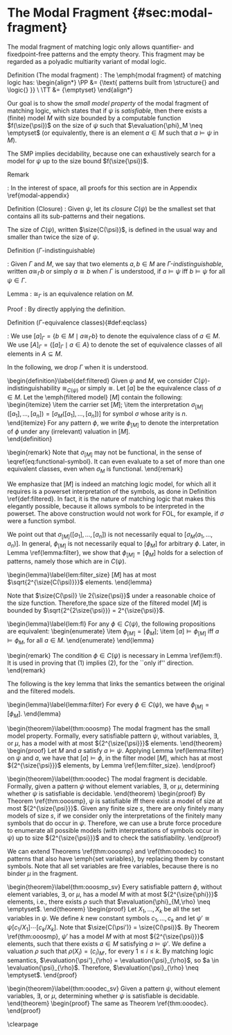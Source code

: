 # The Modal Fragment {#sec:modal-fragment}

The modal fragment of matching logic only allows quantifier- and fixedpoint-free
patterns and the empty theory.
This fragment may be regarded as a polyadic multiarity variant of modal logic.

Definition (The modal fragment)
:   The \emph{modal fragment} of matching logic has:
    \begin{align*}
    \PP &= \{\text{ patterns built from \structure{} and \logic{} }\} \\
    \TT &= \{\emptyset\}
    \end{align*}

Our goal is to show the *small model property* of the modal fragment of matching logic,
which states that if $\psi$ is *satisfiable*,
then there exists a (finite) model $M$ with size bounded by a computable
function $f(\size{\psi})$ on the size of $\psi$
such that $\evaluation{\phi}_M \neq \emptyset$
(or equivalently, there is an element 
$a \in M$ such that $a \vDash \psi$ in $M$).

The SMP implies decidability,
because one can exhaustively  search for a model for $\psi$
up to the size bound $f(\size{\psi})$.

Remark

: In the interest of space, all proofs for this section are in Appendix \ref{modal-appendix}

Definition (Closure)
:   Given $\psi$, let its *closure* $C(\psi)$ be the smallest set
    that contains all its sub-patterns and their negations.

The size of $C(\psi)$, written $\size{C(\psi)}$,
is defined in the usual way and smaller than twice the size of $\psi$.

Definition ($\Gamma$-indistinguishable)

:   Given $\Gamma$ and $M$, we say that two elements $a,b \in M$ are
    *$\Gamma$-indistinguishable*, written $a \cong_\Gamma b$ or simply
    $a \cong b$ when $\Gamma$ is understood, 
    if $a \vDash \psi$ iff $b \vDash \psi$ for all $\psi \in \Gamma$.

Lemma
:   $\cong_\Gamma$ is an equivalence relation on $M$.

Proof
:   By directly applying the definition.

Definition ($\Gamma$-equivalence classes){#def:eqclass}

:   We use $[a]_\Gamma = \{b \in M \mid a \cong_\Gamma b\}$ to denote the 
    equivalence class of $a \in M$. 
    We use $[A]_\Gamma = \{ [a]_\Gamma \mid a \in A \}$ to denote the set of 
    equivalence classes of all elements in $A \subseteq M$.

In the following, we drop $\Gamma$ when it is understood.

\begin{definition}\label{def:filtered}
Given $\psi$ and $M$, 
we consider $C(\psi)$-indistinguishability $\cong_{C(\psi)}$ or simply $\cong$.
Let $[a]$ be the equivalence class of 
$a \in M$.
Let the \emph{filtered model}
$[M]$ contain the following:
\begin{itemize}
\item the carrier set $[M]$;
\item the interpretation $\sigma_{[M]}\left([a_1],\dots,[a_n]\right) = 
[\sigma_M([a_1],\dots,[a_n])]$ for symbol $\sigma$ whose arity is $n$.
\end{itemize}
For any pattern $\phi$, we write $\phi_{[M]}$ to denote the 
interpretation of $\phi$ under any (irrelevant) valuation in $[M]$.  
\end{definition}

\begin{remark}
Note that $\sigma_{[M]}$ may not be functional, in the sense 
of \eqref{eq:functional-symbol}.
It can even evaluate to a set of more than one equivalent classes, 
even when $\sigma_M$ is functional.
\end{remark}

We emphasize that $[M]$ is indeed an matching logic model,
for which all it requires is a powerset interpretation of the symbols, 
as done in Definition \ref{def:filtered}.
In fact, it is the nature of matching logic that makes this elegantly possible, because it 
allows symbols to be interpreted in the powerset.
The above construction would not work for FOL, for example, 
if $\sigma$ were a function symbol.

We point out that $\sigma_{[M]}([a_1],\dots,[a_n])$ is not necessarily
equal to $[\sigma_M(a_1,\dots,a_n)]$. 
In general, $\phi_{[M]}$
is not necessarily equal to $[\phi_M]$ for arbitrary $\phi$.
Later, in Lemma \ref{lemma:filter}, we show that $\phi_{[M]} = [\phi_M]$ 
holds for a selection of patterns, namely those which are in $C(\psi)$.

\begin{lemma}\label{lem:filter_size}
$[M]$ has at most $\sqrt{2^{\size{C(\psi)}}}$ elements.
\end{lemma}

Note that $\size{C(\psi)} \le  2{\size{\psi}}$ under a reasonable choice of the 
size function.
Therefore,the space size of the filtered model $[M]$ is bounded by 
$\sqrt{2^{2\size{\psi}}} = 2^{\size{\psi}}$.

\begin{lemma}\label{lem:fl}
For any $\phi \in C(\psi)$, the following propositions are equivalent:
\begin{enumerate}
\item $\phi_{[M]} = [\phi_M]$;
\item $[a] \vDash \phi_{[{M}]}$ iff $a \vDash \phi_M$, for all $a \in M$.
\end{enumerate}
\end{lemma}

\begin{remark}
The condition $\phi \in C(\psi)$ is necessary in Lemma \ref{lem:fl}.
It is used in proving that (1) implies (2), for the ``only if'' direction.
\end{remark}

The following is the key lemma that links the semantics 
between the original and the filtered models.

\begin{lemma}\label{lemma:filter}
For every $\phi \in C(\psi)$,  we have 
$\phi_{[M]} = [\phi_M]$.
\end{lemma}

\begin{theorem}\label{thm:ooosmp}
The modal fragment has the small model property. Formally, 
every satisfiable pattern $\psi$, without variables, $\exists$, or $\mu$,
has a model with at most ${2^{\size{\psi}}}$ 
elements.
\end{theorem}
\begin{proof}
Let $M$ and $a$ satisfy $a \vDash \psi$.
Applying Lemma \ref{lemma:filter} on $\psi$ and $a$,
we have that $[a] \vDash \phi$, in the filter model $[M]$,
which has at most ${2^{\size{\psi}}}$ 
elements, by Lemma \ref{lem:filter_size}.
\end{proof}

\begin{theorem}\label{thm:ooodec}
The modal fragment is decidable.
Formally, given a pattern $\psi$ without element variables, $\exists$, or 
$\mu$, determining whether $\psi$ is satisfiable is decidable.
\end{theorem}
\begin{proof}
By Theorem \ref{thm:ooosmp}, $\psi$ is satisfiable iff
there exist a model of size at most ${2^{\size{\psi}}}$.
Given any finite size $s$, there are only finitely many models of size $s$,
if we consider only the interpretations of the finitely many symbols that do 
occur in $\psi$.
Therefore, we can use a brute force procedure to enumerate
all possible models (with interpretations of symbols occur in $\psi$)
up to size ${2^{\size{\psi}}}$ and to check the satisfiability.
\end{proof}

We can extend Theorems \ref{thm:ooosmp} and \ref{thm:ooodec}
to patterns that also have \emph{set variables},
by replacing them by constant symbols.
Note that all set variables are free variables, because there is no binder 
$\mu$ in the fragment.

\begin{theorem}\label{thm:ooosmp_sv}
Every satisfiable pattern $\phi$, without element variables, $\exists$, or 
$\mu$,
has a model $M$ with at most ${2^{\size{\phi}}}$ elements,
i.e., there exists $\rho$ such that $\evaluation{\phi}_{M,\rho} \neq \emptyset$.
\end{theorem}
\begin{proof}
Let $X_1,\dots,X_k$ be all the set variables in $\psi$.
We define $k$ new constant symbols $c_1,\dots,c_k$
and let $\psi' \cong \psi[c_1/X_1]\cdots[c_k/X_k]$.
Note that $\size{C(\psi')} = \size{C(\psi)}$.
By Theorem \ref{thm:ooosmp}, $\psi'$ has a model $M$ with at most 
${2^{\size{\psi}}}$ elements, such that there exists $a \in M$
satisfying $a \vDash \psi'$.
We define a valuation $\rho$ such that $\rho(X_i) = (c_i)_{M'}$, for
every $1 \le i \le k$.
By matching logic semantics, $\evaluation{\psi'}_{\rho} = \evaluation{\psi}_{\rho}$,
so $a \in \evaluation{\psi}_{\rho}$.
Therefore, $\evaluation{\psi}_{\rho} \neq \emptyset$.
\end{proof}

\begin{theorem}\label{thm:ooodec_sv}
Given a pattern $\psi$, without element variables, $\exists$, or 
$\mu$,
determining whether $\psi$ is satisfiable is decidable.
\end{theorem}
\begin{proof}
The same as Theorem \ref{thm:ooodec}.
\end{proof}

\clearpage

